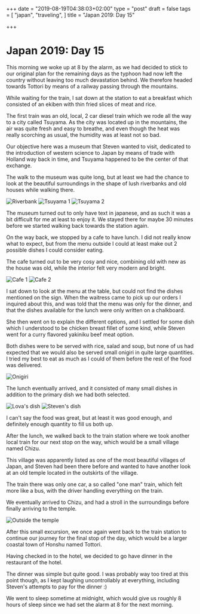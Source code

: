 +++
date = "2019-08-19T04:38:03+02:00"
type = "post"
draft = false
tags = [
  "japan",
  "traveling",
]
title = "Japan 2019: Day 15"

+++

# Japan 2019: Day 15

This morning we woke up at 8 by the alarm, as we had decided to stick to our original plan for the remaining days as the typhoon had now left the country without leaving too much devastation behind. We therefore headed towards Tottori by means of a railway passing through the mountains.

While waiting for the train, I sat down at the station to eat a breakfast which consisted of an ekiben with thin fried slices of meat and rice.

The first train was an old, local, 2 car diesel train which we rode all the way to a city called Tsuyama. As the city was located up in the mountains, the air was quite fresh and easy to breathe, and even though the heat was really scorching as usual, the humidity was at least not so bad.

Our objective here was a museum that Steven wanted to visit, dedicated to the introduction of western science to Japan by means of trade with Holland way back in time, and Tsuyama happened to be the center of that exchange.

The walk to the museum was quite long, but at least we had the chance to look at the beautiful surroundings in the shape of lush riverbanks and old houses while walking there. 

![Riverbank](/river3.jpg)
![Tsuyama 1](/tsuyama.jpg)
![Tsuyama 2](/tsuyama2.jpg)

The museum turned out to only have text in japanese, and as such it was a bit difficult for me at least to enjoy it. We stayed there for maybe 30 minutes before we started walking back towards the station again.

On the way back, we stopped by a cafe to have lunch. I did not really know what to expect, but from the menu outside I could at least make out 2 possible dishes I could consider eating.

The cafe turned out to be very cosy and nice, combining old with new as the house was old, while the interior felt very modern and bright.

![Cafe 1](/cafe1.jpg)
![Cafe 2](/cafe2.jpg)

I sat down to look at the menu at the table, but could not find the dishes mentioned on the sign. When the waitress came to pick up our orders I inquired about this, and was told that the menu was only for the dinner, and that the dishes available for the lunch were only written on a chalkboard.

She then went on to explain the different options, and I settled for some dish which I understood to be chicken breast fillet of some kind, while Steven went for a curry flavored yakiniku beef meat option.

Both dishes were to be served with rice, salad and soup, but none of us had expected that we would also be served small onigiri in quite large quantities. I tried my best to eat as much as I could of them before the rest of the food was delivered.

![Onigiri](/onigiri.jpg)

The lunch eventually arrived, and it consisted of many small dishes in addition to the primary dish we had both selected.

![Lova's dish](/dish1.jpg)
![Steven's dish](/dish2.jpg)

I can't say the food was great, but at least it was good enough, and definitely enough quantity to fill us both up.

After the lunch, we walked back to the train station where we took another local train for our next stop on the way, which would be a small village named Chizu.

This village was apparently listed as one of the most beautiful villages of Japan, and Steven had been there before and wanted to have another look at an old temple located in the outskirts of the village.

The train there was only one car, a so called "one man" train, which felt more like a bus, with the driver handling everything on the train.

We eventually arrived to Chizu, and had a stroll in the surroundings before finally arriving to the temple.

![Outside the temple](/temple1.jpg)

After this small excursion, we once again went back to the train station to continue our journey for the final stop of the day, which would be a larger coastal town of Honshu named Tottori.

Having checked in to the hotel, we decided to go have dinner in the restaurant of the hotel.

The dinner was simple but quite good. I was probably way too tired at this point though, as I kept laughing uncontrollably at everything, including Steven's attempts to pay for the dinner :)

We went to sleep sometime at midnight, which would give us roughly 8 hours of sleep since we had set the alarm at 8 for the next morning.
